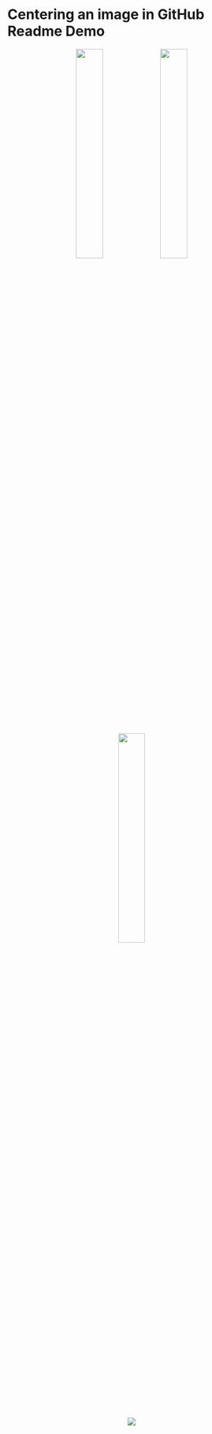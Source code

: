 # Centering an image in GitHub Readme Demo



<div align="center">
     <img width="33%" src="https://i.imgur.com/8BgVXcY.png">
    <img width="33%" src="https://i.imgur.com/8BgVXcY.png">
</div>
<br>
<br>
<br>
<br>
<br>
<br>
<div align="center">
    <img width="33%" src="https://i.imgur.com/8BgVXcY.png">
</div>
<br>
<br>
<br>
<br>
<br>
<br>
<div align="center">
    <img src="https://i.imgur.com/8BgVXcY.png">
  
</div> 
